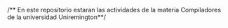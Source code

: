 /** En este repositorio estaran las actividades de la materia Compiladores de la universidad Uniremington**/
